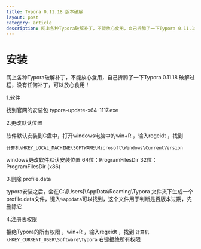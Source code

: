 ```yaml
---
title: Typora 0.11.18 版本破解
layout: post
category: article
description: 网上各种Typora破解补丁，不能放心食用，自己折腾了一下Typora 0.11.18 破解过程，没有任何补丁，可以放心食用！
---
```


# 安装

网上各种Typora破解补丁，不能放心食用，自己折腾了一下Typora 0.11.18 破解过程，没有任何补丁，可以放心食用！

1.软件

找到官网的安装包 typora-update-x64-1117.exe

2.更改默认位置

软件默认安装到C盘中，打开windows电脑中的win+R ，输入regeidt ，找到

`计算机\HKEY_LOCAL_MACHINE\SOFTWARE\Microsoft\Windows\CurrentVersion`

windows更改软件默认安装位置
64位：ProgramFilesDir
32位：ProgramFilesDir (x86)

3.删除 profile.data

typora安装之后，会在C:\\[Users]\AppData\Roaming\Typora 文件夹下生成一个profile.data文件，键入`%appdata`可以找到，这个文件用于判断是否版本过期，先删除它

4.注册表权限

拒绝Typora的所有权限 ，win+R ，输入regeidt ，找到 `计算机\HKEY_CURRENT_USER\Software\Typora` 右键拒绝所有权限

